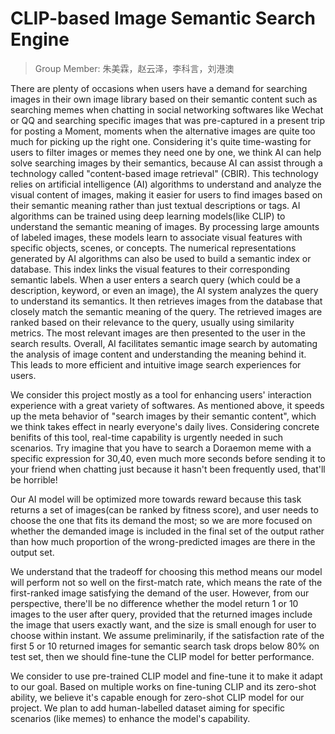 # CLIP-based Image Semantic Search Engine

> Group Member: 朱美霖，赵云泽，李科言，刘港澳

There are plenty of occasions when users have a demand for searching images in their own image library based on their semantic content such as searching memes when chatting in social networking softwares like Wechat or QQ and searching specific images that was pre-captured in a present trip for posting a Moment, moments when the alternative images are quite too much for picking up the right one. Considering it's quite time-wasting for users to filter images or memes they need one by one, we think AI can help solve searching images by their semantics, because AI can assist through a technology called "content-based image retrieval" (CBIR). This technology relies on artificial intelligence (AI) algorithms to understand and analyze the visual content of images, making it easier for users to find images based on their semantic meaning rather than just textual descriptions or tags. AI algorithms can be trained using deep learning models(like CLIP) to understand the semantic meaning of images. By processing large amounts of labeled images, these models learn to associate visual features with specific objects, scenes, or concepts. The numerical representations generated by AI algorithms can also be used to build a semantic index or database. This index links the visual features to their corresponding semantic labels. When a user enters a search query (which could be a description, keyword, or even an image), the AI system analyzes the query to understand its semantics. It then retrieves images from the database that closely match the semantic meaning of the query. The retrieved images are ranked based on their relevance to the query, usually using similarity metrics. The most relevant images are then presented to the user in the search results. Overall, AI facilitates semantic image search by automating the analysis of image content and understanding the meaning behind it. This leads to more efficient and intuitive image search experiences for users.

We consider this project mostly as a tool for enhancing users' interaction experience with a great variety of softwares. As mentioned above, it speeds up the meta behavior of "search images by their semantic content", which we think takes effect in nearly everyone's daily lives. Considering concrete benifits of this tool, real-time capability is urgently needed in such scenarios. Try imagine that you have to search a Doraemon meme with a specific expression for 30,40, even much more seconds before sending it to your friend when chatting just because it hasn't been frequently used, that'll be horrible!

Our AI model will be optimized more towards reward because this task returns a set of images(can be ranked by fitness score), and user needs to choose the one that fits its demand the most; so we are more focused on whether the demanded image is included in the final set of the output rather than how much proportion of the wrong-predicted images are there in the output set.

We understand that the tradeoff for choosing this method means our model will perform not so well on the first-match rate, which means the rate of the first-ranked image satisfying the demand of the user. However, from our perspective, there'll be no difference whether the model return 1 or 10 images to the user after query, provided that the returned images include the image that users exactly want, and the size is small enough for user to choose within instant. We assume preliminarily, if the satisfaction rate of the first 5 or 10 returned images for semantic search task drops below 80% on test set, then we should fine-tune the CLIP model for better performance. 

We consider to use pre-trained CLIP model and fine-tune it to make it adapt to our goal. Based on multiple works on fine-tuning CLIP and its zero-shot ability, we believe it's capable enough for zero-shot CLIP model for our project. We plan to add human-labelled dataset aiming for specific scenarios (like memes) to enhance the model's capability. 
